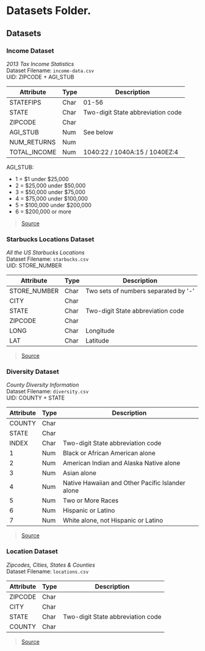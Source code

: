 # Datasets Folder.

## Datasets
### Income Dataset
_2013 Tax Income Statistics_   
Dataset Filename: `income-data.csv`    
UID: ZIPCODE + AGI_STUB

| Attribute    | Type | Description |
| ---          | ---  | ---         |
| STATEFIPS    | Char | 01-56       |
| STATE        | Char | Two-digit State abbreviation code |
| ZIPCODE      | Char | |
| AGI_STUB     | Num  | See below |
| NUM_RETURNS  | Num  | |
| TOTAL_INCOME | Num  | 1040:22 / 1040A:15 / 1040EZ:4 |

AGI_STUB:
- 1 = $1 under $25,000
- 2 = $25,000 under $50,000
- 3 = $50,000 under $75,000
- 4 = $75,000 under $100,000
- 5 = $100,000 under $200,000
- 6 = $200,000 or more


> [Source](https://www.irs.gov/uac/soi-tax-stats-individual-income-tax-statistics-zip-code-data-soi)

### Starbucks Locations Dataset
_All the US Starbucks Locations_  
Dataset Filename: `starbucks.csv`    
UID: STORE_NUMBER

| Attribute    | Type | Description |
| ---          | ---  | --- |
| STORE_NUMBER | Char | Two sets of numbers separated by '-' |
| CITY         | Char | |
| STATE        | Char | Two-digit State abbreviation code |
| ZIPCODE      | Char | |
| LONG         | Char | Longitude |
| LAT          | Char | Latitude |


> [Source](https://www.kaggle.com/starbucks/store-locations)

### Diversity Dataset
_County Diversity Information_  
Dataset Filename: `diversity.csv`    
UID: COUNTY + STATE

| Attribute    | Type | Description |
| ---          | ---  | --- |
| COUNTY | Char | |
| STATE  | Char | |
| INDEX  | Char | Two-digit State abbreviation code |
| 1      | Num | Black or African American alone |
| 2      | Num | American Indian and Alaska Native alone |
| 3      | Num | Asian alone |
| 4      | Num | Native Hawaiian and Other Pacific Islander alone |
| 5      | Num | Two or More Races |
| 6      | Num | Hispanic or Latino |
| 7      | Num | White alone, not Hispanic or Latino |



> [Source](https://github.com/kdallas2/diversity/blob/master/di.csv)

### Location Dataset
_Zipcodes, Cities, States & Counties_  
Dataset Filename: `locations.csv`    

| Attribute | Type | Description |
| ---       | ---  | --- |
| ZIPCODE   | Char  | |
| CITY      | Char | |
| STATE     | Char | Two-digit State abbreviation code  |
| COUNTY    | Char | |


> [Source](https://www.gaslampmedia.com/download-zip-code-latitude-longitude-city-state-county-csv/)
